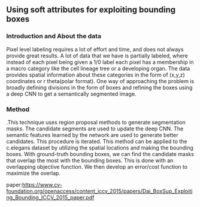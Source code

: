 
## Using soft attributes for exploiting bounding boxes
### Introduction and About the data
Pixel level labeling requires a lot of effort and time, and does not always provide great results. A lot of data that we have is partially labeled, where instead of each pixel being given a 1/0 label each pixel has a membership in a macro category like the cell lineage tree or a developing organ. The data provides spatial information about these categories in the form of (x,y,z) coordinates or r theta(polar format). One way of approaching the problem is broadly defining divisions in the form of boxes and refining the boxes using a deep CNN to get a semantically segmented image.

### Method
.This technique uses region proposal methods to generate segmentation masks. The candidate segments are used to update the deep CNN. The semantic features learned by the network are used to generate better candidates. This procedure is iterated. This method can be applied to the c.elegans dataset by utilizing the spatial locations and making the bounding boxes. With ground-truth bounding boxes, we can find the candidate masks that overlap the most with the bounding boxes. This is done with an overlapping objective function. We then develop an error/cost function to maximize the overlap.

paper:https://www.cv-foundation.org/openaccess/content_iccv_2015/papers/Dai_BoxSup_Exploiting_Bounding_ICCV_2015_paper.pdf
